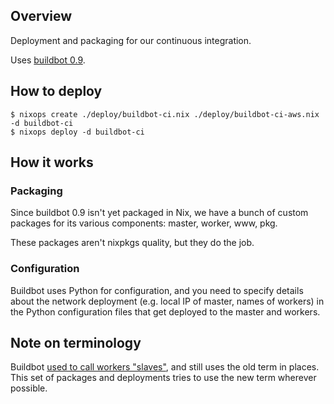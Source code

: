 ## Overview

Deployment and packaging for our continuous integration.

Uses [buildbot 0.9](http://buildbot.net).


## How to deploy

```
$ nixops create ./deploy/buildbot-ci.nix ./deploy/buildbot-ci-aws.nix -d buildbot-ci
$ nixops deploy -d buildbot-ci
```

## How it works

### Packaging

Since buildbot 0.9 isn't yet packaged in Nix, we have a bunch of custom
packages for its various components: master, worker, www, pkg.

These packages aren't nixpkgs quality, but they do the job.

### Configuration

Buildbot uses Python for configuration, and you need to specify details about
the network deployment (e.g. local IP of master, names of workers) in the
Python configuration files that get deployed to the master and workers.

## Note on terminology

Buildbot
[used to call workers "slaves"](http://buildbot.readthedocs.org/en/latest/manual/worker-transition.html),
and still uses the old term in places. This set of packages and deployments
tries to use the new term wherever possible.
